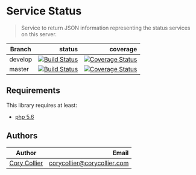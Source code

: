 # Service Status
> Service to return JSON information representing the status services on this server.

| Branch  | status | coverage |
|---------|-------:|---------:|
| develop |[![Build Status](https://travis-ci.org/corycollier/service-status.svg?branch=develop)](https://travis-ci.org/corycollier/service-status)| [![Coverage Status](https://coveralls.io/repos/github/corycollier/service-status/badge.svg?branch=develop)](https://coveralls.io/github/corycollier/service-status?branch=develop) |
| master  | [![Build Status](https://travis-ci.org/corycollier/service-status.svg?branch=master)](https://travis-ci.org/corycollier/service-status)| [![Coverage Status](https://coveralls.io/repos/github/corycollier/service-status/badge.svg?branch=master)](https://coveralls.io/github/corycollier/service-status?branch=master) |

## Requirements
This library requires at least:
* [php 5.6](https://php.net)

## Authors
| Author | Email |
|--------|------:|
| [Cory Collier](https://github.com/corycollier) | <corycollier@corycollier.com> |
